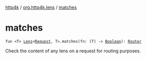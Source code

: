 [http4k](../index.md) / [org.http4k.lens](index.md) / [matches](./matches.md)

# matches

`fun <T> `[`Lens`](-lens/index.md)`<`[`Request`](../org.http4k.core/-request/index.md)`, T>.matches(fn: (T) -> `[`Boolean`](https://kotlinlang.org/api/latest/jvm/stdlib/kotlin/-boolean/index.html)`): `[`Router`](../org.http4k.routing/-router/index.md)

Check the content of any lens on a request for routing purposes.

